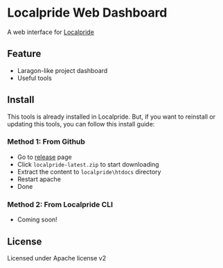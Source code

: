 # Localpride Web Dashboard

A web interface for [Localpride](https://github.com/lp-asterixx/localpride) 

## Feature
- Laragon-like project dashboard
- Useful tools

## Install
This tools is already installed in Localpride. But, if you want to reinstall or updating
this tools, you can follow this install guide:
### Method 1: From Github
- Go to [release]() page
- Click ```localpride-latest.zip``` to start downloading
- Extract the content to ```localpride\htdocs``` directory
- Restart apache
- Done

### Method 2: From Localpride CLI
- Coming soon!

## License
Licensed under Apache license v2
